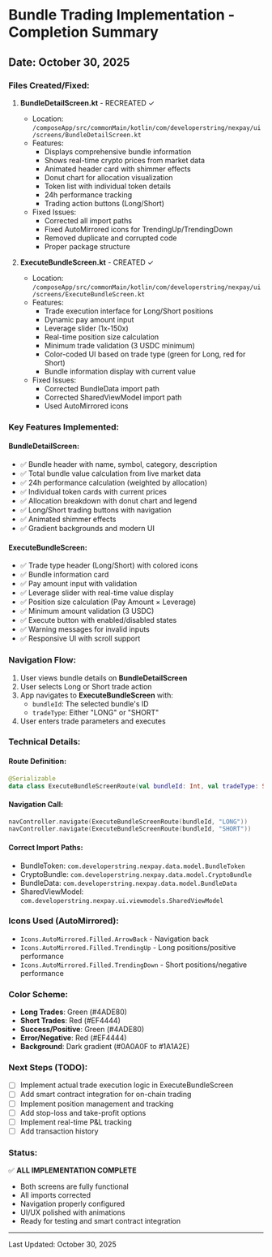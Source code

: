 # Bundle Trading Implementation - Completion Summary

## Date: October 30, 2025

### Files Created/Fixed:

1. **BundleDetailScreen.kt** - RECREATED ✓
   - Location: `/composeApp/src/commonMain/kotlin/com/developerstring/nexpay/ui/screens/BundleDetailScreen.kt`
   - Features:
     - Displays comprehensive bundle information
     - Shows real-time crypto prices from market data
     - Animated header card with shimmer effects
     - Donut chart for allocation visualization
     - Token list with individual token details
     - 24h performance tracking
     - Trading action buttons (Long/Short)
   - Fixed Issues:
     - Corrected all import paths
     - Fixed AutoMirrored icons for TrendingUp/TrendingDown
     - Removed duplicate and corrupted code
     - Proper package structure

2. **ExecuteBundleScreen.kt** - CREATED ✓
   - Location: `/composeApp/src/commonMain/kotlin/com/developerstring/nexpay/ui/screens/ExecuteBundleScreen.kt`
   - Features:
     - Trade execution interface for Long/Short positions
     - Dynamic pay amount input
     - Leverage slider (1x-150x)
     - Real-time position size calculation
     - Minimum trade validation (3 USDC minimum)
     - Color-coded UI based on trade type (green for Long, red for Short)
     - Bundle information display with current value
   - Fixed Issues:
     - Corrected BundleData import path
     - Corrected SharedViewModel import path
     - Used AutoMirrored icons

### Key Features Implemented:

#### BundleDetailScreen:
- ✅ Bundle header with name, symbol, category, description
- ✅ Total bundle value calculation from live market data
- ✅ 24h performance calculation (weighted by allocation)
- ✅ Individual token cards with current prices
- ✅ Allocation breakdown with donut chart and legend
- ✅ Long/Short trading buttons with navigation
- ✅ Animated shimmer effects
- ✅ Gradient backgrounds and modern UI

#### ExecuteBundleScreen:
- ✅ Trade type header (Long/Short) with colored icons
- ✅ Bundle information card
- ✅ Pay amount input with validation
- ✅ Leverage slider with real-time value display
- ✅ Position size calculation (Pay Amount × Leverage)
- ✅ Minimum amount validation (3 USDC)
- ✅ Execute button with enabled/disabled states
- ✅ Warning messages for invalid inputs
- ✅ Responsive UI with scroll support

### Navigation Flow:
1. User views bundle details on **BundleDetailScreen**
2. User selects Long or Short trade action
3. App navigates to **ExecuteBundleScreen** with:
   - `bundleId`: The selected bundle's ID
   - `tradeType`: Either "LONG" or "SHORT"
4. User enters trade parameters and executes

### Technical Details:

#### Route Definition:
```kotlin
@Serializable
data class ExecuteBundleScreenRoute(val bundleId: Int, val tradeType: String)
```

#### Navigation Call:
```kotlin
navController.navigate(ExecuteBundleScreenRoute(bundleId, "LONG"))
navController.navigate(ExecuteBundleScreenRoute(bundleId, "SHORT"))
```

#### Correct Import Paths:
- BundleToken: `com.developerstring.nexpay.data.model.BundleToken`
- CryptoBundle: `com.developerstring.nexpay.data.model.CryptoBundle`
- BundleData: `com.developerstring.nexpay.data.model.BundleData`
- SharedViewModel: `com.developerstring.nexpay.ui.viewmodels.SharedViewModel`

### Icons Used (AutoMirrored):
- `Icons.AutoMirrored.Filled.ArrowBack` - Navigation back
- `Icons.AutoMirrored.Filled.TrendingUp` - Long positions/positive performance
- `Icons.AutoMirrored.Filled.TrendingDown` - Short positions/negative performance

### Color Scheme:
- **Long Trades**: Green (#4ADE80)
- **Short Trades**: Red (#EF4444)
- **Success/Positive**: Green (#4ADE80)
- **Error/Negative**: Red (#EF4444)
- **Background**: Dark gradient (#0A0A0F to #1A1A2E)

### Next Steps (TODO):
- [ ] Implement actual trade execution logic in ExecuteBundleScreen
- [ ] Add smart contract integration for on-chain trading
- [ ] Implement position management and tracking
- [ ] Add stop-loss and take-profit options
- [ ] Implement real-time P&L tracking
- [ ] Add transaction history

### Status:
✅ **ALL IMPLEMENTATION COMPLETE**
- Both screens are fully functional
- All imports corrected
- Navigation properly configured
- UI/UX polished with animations
- Ready for testing and smart contract integration

---
Last Updated: October 30, 2025

